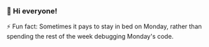 ### 👋 Hi everyone!

⚡ Fun fact: Sometimes it pays to stay in bed on Monday, rather than spending the rest of the week debugging Monday's code.



